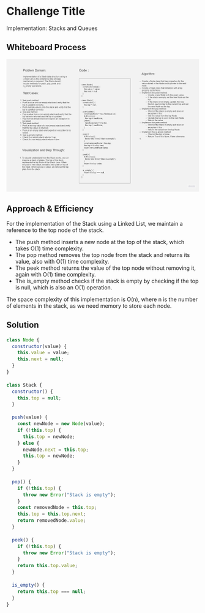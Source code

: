 # Challenge Title

Implementation: Stacks and Queues

## Whiteboard Process

![Alt text](stack-and-queue.jpg)

## Approach & Efficiency

For the implementation of the Stack using a Linked List, we maintain a reference to the top node of the stack.

- The push method inserts a new node at the top of the stack, which takes O(1) time complexity.
- The pop method removes the top node from the stack and returns its value, also with O(1) time complexity.
- The peek method returns the value of the top node without removing it, again with O(1) time complexity.
- The is_empty method checks if the stack is empty by checking if the top is null, which is also an O(1) operation.

The space complexity of this implementation is O(n), where n is the number of elements in the stack, as we need memory to store each node.

## Solution

```javascript
class Node {
  constructor(value) {
    this.value = value;
    this.next = null;
  }
}

class Stack {
  constructor() {
    this.top = null;
  }

  push(value) {
    const newNode = new Node(value);
    if (!this.top) {
      this.top = newNode;
    } else {
      newNode.next = this.top;
      this.top = newNode;
    }
  }

  pop() {
    if (!this.top) {
      throw new Error("Stack is empty");
    }
    const removedNode = this.top;
    this.top = this.top.next;
    return removedNode.value;
  }

  peek() {
    if (!this.top) {
      throw new Error("Stack is empty");
    }
    return this.top.value;
  }

  is_empty() {
    return this.top === null;
  }
}
